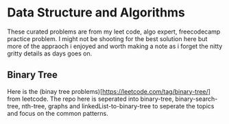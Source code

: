 # Data Structure and Algorithms 

These curated problems are from my leet code, algo expert, freecodecamp practice problem. I might not be shooting for the best solution here but more of the appraoch i enjoyed and worth
making a note as i forget the nitty gritty details as days goes on. 

## Binary Tree 
Here is the (binay tree problems)[https://leetcode.com/tag/binary-tree/] from leetcode. The repo here is seperated into binary-tree, binary-search-tree, nth-tree, graphs and linkedList-to-binary-tree to seperate the topics and focus on the common patterns. 
